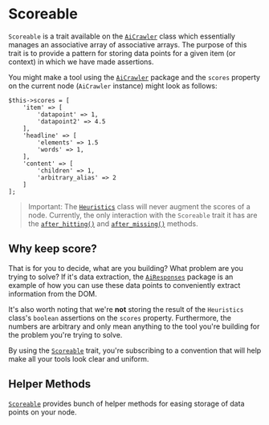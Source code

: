 # Scoreable

`Scoreable` is a trait available on the [`AiCrawler`](README.md) class which essentially manages an associative array of associative arrays. The purpose of this trait is to provide a pattern for storing data points for a given item (or context) in which we have made assertions.

You might make a tool using the [`AiCrawler`](https://github.com/danrichards/aicrawler) package and the `scores` property on the current node (`AiCrawler` instance) might look as follows:
```
$this->scores = [
    'item' => [
        'datapoint' => 1,
        'datapoint2' => 4.5
    ],
    'headline' => [
        'elements' => 1.5
        'words' => 1,
    ],
    'content' => [
        'children' => 1,
        'arbitrary_alias' => 2
    ]
];
```

>Important: The [`Heuristics`](Heuristics/README.md) class will never augment the scores of a node. Currently, the only interaction with the `Scoreable` trait it has are the [`after_hitting()`](Heuristics/after_hitting.md) and [`after_missing()`](Heuristics/after_missing.md) methods.

## Why keep score?

That is for you to decide, what are you building? What problem are you trying to solve? If it's data extraction, the [`AiResponses`](../AiResponses/README.md) package is an example of how you can use these data points to conveniently extract information from the DOM.

It's also worth noting that we're **not** storing the result of the `Heuristics` class's `boolean` assertions on the `scores` property. Furthermore, the numbers are arbitrary and only mean anything to the tool you're building for the problem you're trying to solve.

By using the [`Scoreable`](https://github.com/danrichards/aicrawler/blob/master/src/Dan/AiCrawler/Scoreable.php) trait, you're subscribing to a convention that will help make all your tools look clear and uniform.

## Helper Methods

[`Scoreable`](https://github.com/danrichards/aicrawler/blob/master/src/Dan/AiCrawler/Scoreable.php) provides bunch of helper methods for easing storage of data points on your node. 